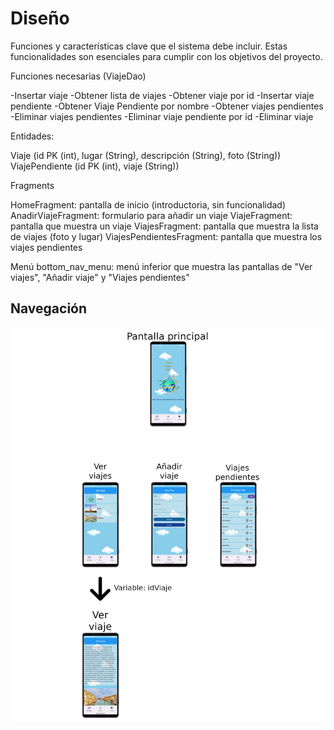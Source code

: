 # Diseño 

Funciones y características clave que el sistema debe incluir. Estas funcionalidades son esenciales para cumplir con los objetivos del proyecto.

Funciones necesarias (ViajeDao)

-Insertar viaje
-Obtener lista de viajes
-Obtener viaje por id
-Insertar viaje pendiente
-Obtener Viaje Pendiente por nombre
-Obtener viajes pendientes
-Eliminar viajes pendientes
-Eliminar viaje pendiente por id
-Eliminar viaje

Entidades:

Viaje (id PK (int), lugar (String), descripción (String), foto (String))
ViajePendiente (id PK (int), viaje (String))

Fragments

HomeFragment: pantalla de inicio (introductoria, sin funcionalidad)
AnadirViajeFragment: formulario para añadir un viaje
ViajeFragment: pantalla que muestra un viaje
ViajesFragment: pantalla que muestra la lista de viajes (foto y lugar)
ViajesPendientesFragment: pantalla que muestra los viajes pendientes

Menú
bottom_nav_menu: menú inferior que muestra las pantallas de "Ver viajes", "Añadir viaje" y "Viajes pendientes"

## Navegación 

![imag](images/mockupstravellog.jpg)
